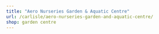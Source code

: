 ```yaml
---
title: "Aero Nurseries Garden & Aquatic Centre"
url: /carlisle/aero-nurseries-garden-and-aquatic-centre/
shop: garden centre
---
```

